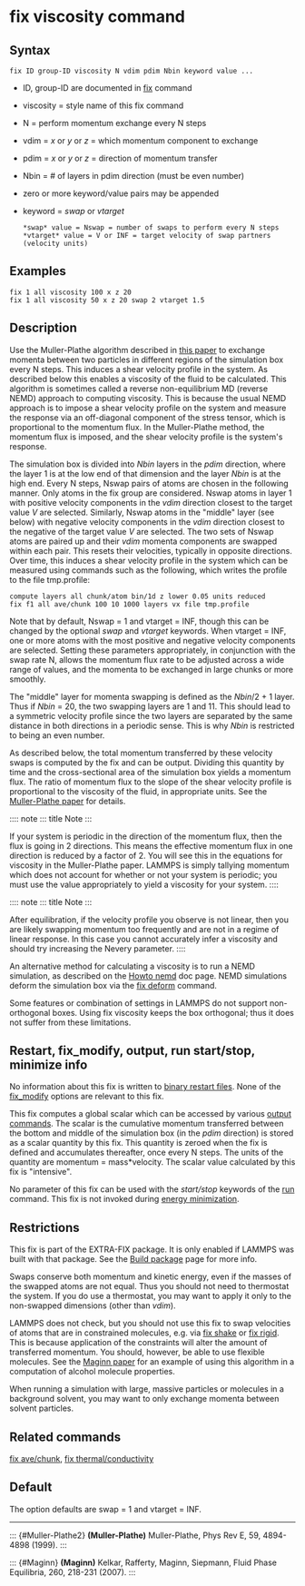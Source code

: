 # fix viscosity command

## Syntax

    fix ID group-ID viscosity N vdim pdim Nbin keyword value ...

-   ID, group-ID are documented in [fix](fix) command

-   viscosity = style name of this fix command

-   N = perform momentum exchange every N steps

-   vdim = *x* or *y* or *z* = which momentum component to exchange

-   pdim = *x* or *y* or *z* = direction of momentum transfer

-   Nbin = \# of layers in pdim direction (must be even number)

-   zero or more keyword/value pairs may be appended

-   keyword = *swap* or *vtarget*

        *swap* value = Nswap = number of swaps to perform every N steps
        *vtarget* value = V or INF = target velocity of swap partners (velocity units)

## Examples

``` LAMMPS
fix 1 all viscosity 100 x z 20
fix 1 all viscosity 50 x z 20 swap 2 vtarget 1.5
```

## Description

Use the Muller-Plathe algorithm described in [this
paper](Muller-Plathe2) to exchange momenta between two particles in
different regions of the simulation box every N steps. This induces a
shear velocity profile in the system. As described below this enables a
viscosity of the fluid to be calculated. This algorithm is sometimes
called a reverse non-equilibrium MD (reverse NEMD) approach to computing
viscosity. This is because the usual NEMD approach is to impose a shear
velocity profile on the system and measure the response via an
off-diagonal component of the stress tensor, which is proportional to
the momentum flux. In the Muller-Plathe method, the momentum flux is
imposed, and the shear velocity profile is the system\'s response.

The simulation box is divided into *Nbin* layers in the *pdim*
direction, where the layer 1 is at the low end of that dimension and the
layer *Nbin* is at the high end. Every N steps, Nswap pairs of atoms are
chosen in the following manner. Only atoms in the fix group are
considered. Nswap atoms in layer 1 with positive velocity components in
the *vdim* direction closest to the target value *V* are selected.
Similarly, Nswap atoms in the \"middle\" layer (see below) with negative
velocity components in the *vdim* direction closest to the negative of
the target value *V* are selected. The two sets of Nswap atoms are
paired up and their *vdim* momenta components are swapped within each
pair. This resets their velocities, typically in opposite directions.
Over time, this induces a shear velocity profile in the system which can
be measured using commands such as the following, which writes the
profile to the file tmp.profile:

``` LAMMPS
compute layers all chunk/atom bin/1d z lower 0.05 units reduced
fix f1 all ave/chunk 100 10 1000 layers vx file tmp.profile
```

Note that by default, Nswap = 1 and vtarget = INF, though this can be
changed by the optional *swap* and *vtarget* keywords. When vtarget =
INF, one or more atoms with the most positive and negative velocity
components are selected. Setting these parameters appropriately, in
conjunction with the swap rate N, allows the momentum flux rate to be
adjusted across a wide range of values, and the momenta to be exchanged
in large chunks or more smoothly.

The \"middle\" layer for momenta swapping is defined as the *Nbin*/2 + 1
layer. Thus if *Nbin* = 20, the two swapping layers are 1 and 11. This
should lead to a symmetric velocity profile since the two layers are
separated by the same distance in both directions in a periodic sense.
This is why *Nbin* is restricted to being an even number.

As described below, the total momentum transferred by these velocity
swaps is computed by the fix and can be output. Dividing this quantity
by time and the cross-sectional area of the simulation box yields a
momentum flux. The ratio of momentum flux to the slope of the shear
velocity profile is proportional to the viscosity of the fluid, in
appropriate units. See the [Muller-Plathe paper](Muller-Plathe2) for
details.

:::: note
::: title
Note
:::

If your system is periodic in the direction of the momentum flux, then
the flux is going in 2 directions. This means the effective momentum
flux in one direction is reduced by a factor of 2. You will see this in
the equations for viscosity in the Muller-Plathe paper. LAMMPS is simply
tallying momentum which does not account for whether or not your system
is periodic; you must use the value appropriately to yield a viscosity
for your system.
::::

:::: note
::: title
Note
:::

After equilibration, if the velocity profile you observe is not linear,
then you are likely swapping momentum too frequently and are not in a
regime of linear response. In this case you cannot accurately infer a
viscosity and should try increasing the Nevery parameter.
::::

An alternative method for calculating a viscosity is to run a NEMD
simulation, as described on the [Howto nemd](Howto_nemd) doc page. NEMD
simulations deform the simulation box via the [fix deform](fix_deform)
command.

Some features or combination of settings in LAMMPS do not support
non-orthogonal boxes. Using fix viscosity keeps the box orthogonal; thus
it does not suffer from these limitations.

## Restart, fix_modify, output, run start/stop, minimize info

No information about this fix is written to [binary restart
files](restart). None of the [fix_modify](fix_modify) options are
relevant to this fix.

This fix computes a global scalar which can be accessed by various
[output commands](Howto_output). The scalar is the cumulative momentum
transferred between the bottom and middle of the simulation box (in the
*pdim* direction) is stored as a scalar quantity by this fix. This
quantity is zeroed when the fix is defined and accumulates thereafter,
once every N steps. The units of the quantity are momentum =
mass\*velocity. The scalar value calculated by this fix is
\"intensive\".

No parameter of this fix can be used with the *start/stop* keywords of
the [run](run) command. This fix is not invoked during [energy
minimization](minimize).

## Restrictions

This fix is part of the EXTRA-FIX package. It is only enabled if LAMMPS
was built with that package. See the [Build package](Build_package) page
for more info.

Swaps conserve both momentum and kinetic energy, even if the masses of
the swapped atoms are not equal. Thus you should not need to thermostat
the system. If you do use a thermostat, you may want to apply it only to
the non-swapped dimensions (other than *vdim*).

LAMMPS does not check, but you should not use this fix to swap
velocities of atoms that are in constrained molecules, e.g. via [fix
shake](fix_shake) or [fix rigid](fix_rigid). This is because application
of the constraints will alter the amount of transferred momentum. You
should, however, be able to use flexible molecules. See the [Maginn
paper](Maginn) for an example of using this algorithm in a computation
of alcohol molecule properties.

When running a simulation with large, massive particles or molecules in
a background solvent, you may want to only exchange momenta between
solvent particles.

## Related commands

[fix ave/chunk](fix_ave_chunk), [fix
thermal/conductivity](fix_thermal_conductivity)

## Default

The option defaults are swap = 1 and vtarget = INF.

------------------------------------------------------------------------

::: {#Muller-Plathe2}
**(Muller-Plathe)** Muller-Plathe, Phys Rev E, 59, 4894-4898 (1999).
:::

::: {#Maginn}
**(Maginn)** Kelkar, Rafferty, Maginn, Siepmann, Fluid Phase Equilibria,
260, 218-231 (2007).
:::
